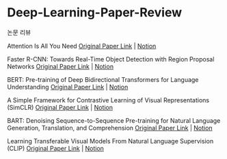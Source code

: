 # Deep-Learning-Paper-Review
논문 리뷰

Attention Is All You Need
[Original Paper Link](https://arxiv.org/abs/1706.03762) | [Notion](https://www.notion.so/Attention-Is-All-You-Need-6ca67bc3e3a14c0db05daf138924368d?pvs=4)

Faster R-CNN: Towards Real-Time Object Detection with Region Proposal Networks
[Original Paper Link](https://arxiv.org/abs/1506.01497) | [Notion](https://www.notion.so/Faster-R-CNN-15895a4389a44aae87df8019fae2460f?pvs=4)

BERT: Pre-training of Deep Bidirectional Transformers for Language Understanding
[Original Paper Link](https://arxiv.org/abs/1810.04805) | [Notion](https://www.notion.so/BERT-Pre-training-of-Deep-Bidirectional-Transformers-for-Language-Understanding-cbbf706cde044cc1addb1cfe3c8a99b6?pvs=4)

A Simple Framework for Contrastive Learning of Visual Representations (SimCLR)
[Original Paper Link](https://arxiv.org/abs/2002.05709) | [Notion](https://www.notion.so/A-Simple-Framework-for-Contrastive-Learning-of-Visual-Representations-f4890775530246aa833f34debaa96f83?pvs=4)

BART: Denoising Sequence-to-Sequence Pre-training for Natural Language Generation, Translation, and Comprehension
[Original Paper Link](https://arxiv.org/abs/1910.13461) | [Notion](https://www.notion.so/BART-Denoising-Sequence-to-Sequence-Pre-training-for-Natural-Language-Generation-Translation-and--a88f1e69419040bfb0e512d67590205e?pvs=4)

Learning Transferable Visual Models From Natural Language Supervision (CLIP)
[Original Paper Link](https://arxiv.org/abs/2103.00020) | [Notion](https://www.notion.so/Learning-Transferable-Visual-Models-From-Natural-Language-Supervision-0d4262a505814a51b2ce39abfa0ba238?pvs=4)
